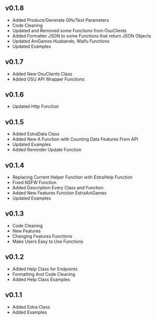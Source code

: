 ## v0.1.8
- Added Produce/Generate GIfs/Text Parameters
- Code Cleaning
- Updated and Removed some Functions from OsuClients
- Added Formatter JSON to some Functions that return JSON Objects
- Updated AniGames Husbando, Waifu Functions
- Updated Examples

## v0.1.7
- Added New OsuClients Class
- Added OSU API Wrapper Functions

## v0.1.6
- Updated Http Function

## v0.1.5
- Added EstraData Class
- Added New A Function with Counting Data Features From API
- Updated Examples
- Added Reminder Update Function

## v0.1.4
- Replacing Current Helper Function with EstraHelp Function
- Fixed NSFW Function
- Added Description Every Class and Function
- Added New Features Function EstraAniGames
- Updated Examples

## v0.1.3
- Code Cleaning
- New Features
- Changing Features Functions
- Make Users Easy to Use Functions

## v0.1.2
- Added Help Class for Endpoints
- Formatting And Code Cleaning
- Added Help Class Examples

## v0.1.1
- Added Estra Class
- Added Examples